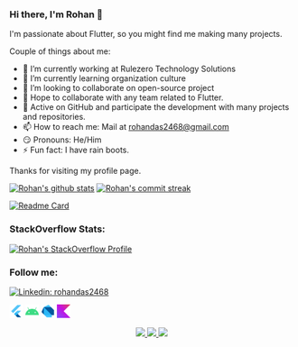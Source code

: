 ### Hi there, I'm Rohan 👋
<!-- <img align='right' src="https://media.giphy.com/media/M9gbBd9nbDrOTu1Mqx/giphy.gif" width="230"> -->

<!-- I'm a Flutter enthusiast, so you might find me making many projects. -->
I'm passionate about Flutter, so you might find me making many projects.

Couple of things about me:

- 🔭 I’m currently working at Rulezero Technology Solutions
- 🏅 I’m currently learning organization culture <!-- - 🌱 Full-time **Flutter**er. -->
- 🧐 I’m looking to collaborate on open-source project <!-- - 🛠️ Maintainer of Flutter Applications of **CRUV: Technological consultancy and services** -->
- 🤝 Hope to collaborate with any team related to Flutter.
- 🚀 Active on GitHub and participate the development with many projects and repositories. <!-- - 💬 Ask me about anything in flutter -->
- 📫 How to reach me: Mail at rohandas2468@gmail.com
- 😏 Pronouns: He/Him
- ⚡  Fun fact: I have rain boots.

Thanks for visiting my profile page.

[![Rohan's github stats](https://github-readme-stats.vercel.app/api?username=sadrohan&theme=prussian&show_icons=true&count_private=true&hide_border=true)](https://github.com/sadrohan)
[![Rohan's commit streak](https://github-readme-streak-stats.herokuapp.com/?user=sadrohan&theme=prussian&hide_border=true)](https://github.com/sadrohan)
<!-- [![Top Langs](https://github-readme-stats.vercel.app/api/top-langs/?username=sadrohan&theme=prussian&layout=compact&hide_border=true)](https://github.com/sadrohan) -->
[![Readme Card](https://github-readme-stats.vercel.app/api/pin/?username=cruvdev&theme=prussian&repo=ringtone_player&hide_border=true)](https://github.com/cruvdev/ringtone_player)

### StackOverflow Stats:
[![Rohan's StackOverflow Profile](https://github-readme-stackoverflow.vercel.app/?userID=12246351&layout=compact)](https://stackoverflow.com/users/12246351/r%c3%b8h%c3%a4%c3%b1-d%c3%a5s)

### Follow me:
[![Linkedin: rohandas2468](https://img.shields.io/badge/-rohandas2468-blue?logo=Linkedin&logoColor=white&link=https://www.linkedin.com/in/rohandas2468/)](https://www.linkedin.com/in/rohandas2468/)

<code><img height="24" src="https://raw.githubusercontent.com/github/explore/80688e429a7d4ef2fca1e82350fe8e3517d3494d/topics/flutter/flutter.png"></code>
<code><img height="24" src="https://raw.githubusercontent.com/github/explore/80688e429a7d4ef2fca1e82350fe8e3517d3494d/topics/android/android.png"></code>
<code><img height="24" src="https://raw.githubusercontent.com/github/explore/80688e429a7d4ef2fca1e82350fe8e3517d3494d/topics/dart/dart.png"></code>
<code><img height="24" src="https://raw.githubusercontent.com/github/explore/80688e429a7d4ef2fca1e82350fe8e3517d3494d/topics/kotlin/kotlin.png"></code>

<p align = "center">
  <a href="https://github.com/sadrohan">
    <img src="https://badges.pufler.dev/years/sadrohan?color=black&logo=github">
  </a>
  <a href="https://github.com/sadrohan?tab=repositories">
    <img src="https://badges.pufler.dev/repos/sadrohan?color=black&logo=github">
  </a>
  <a href="https://github.com/sadrohan">
    <img src="https://badges.pufler.dev/visits/sadrohan/sadrohan?color=black&logo=github">
  </a>
</p>
